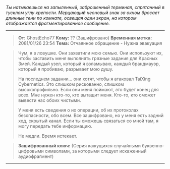 _Ты натыкаешься на запыленный, заброшенный терминал, спрятанный в тусклом углу крепости. Мерцающий неоновый знак за окном бросает длинные тени по комнате, освещая один экран, на котором отображается фрагментированное сообщение._

---

> **От:** GhostEcho77
> **Кому:** ?? (Зашифровано)
> **Временная метка:** 2081/01/26 23:54
> **Тема:** Отчаянное обращение - Нужна эвакуация

> Чум, я в ловушке. Они захватили мою семью. Они используют их, чтобы заставить меня выполнять грязные задания для Красных Змей. Каждый узел, который я взламываю, каждый брандмауэр, который я пробиваю, разрывает мою душу.
>
> На последнем задании... они хотят, чтобы я атаковал TaiXing Cybernetics. Это слишком рискованно, слишком высокопрофильно. Если они меня поймают, это будет конец для всех. Мне нужен кто-то, кто вытащит меня. Кто-то, кто сможет вывести нас обоих чистыми.
>
> У меня есть сведения о их операции, об их протоколах безопасности, обо всем. Все зашифровано, но у меня есть задний ход, скрытый канал. Если ты сможешь связаться со мной там, я могу передать тебе информацию.
>
> Не медли. Время истекает.

> **Зашифрованный ключ:** (Серия кажущихся случайными буквенно-цифровыми символами, за которыми следует искаженный аудиофрагмент)

---
